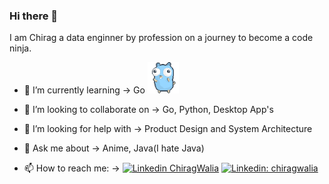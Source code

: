### Hi there 👋


I am Chirag a data enginner by profession on a journey to become a code ninja.


- 🌱 I’m currently learning &rarr;
     Go  <img src="https://github.com/chiragwalia/chiragwalia/blob/main/dancing-gopher.gif" alt="Your GIF" width="50" style="max-width:40%"/>

- 👯 I’m looking to collaborate on &rarr;
     Go, Python, Desktop App's

- 🤔 I’m looking for help with &rarr;
     Product Design and System Architecture
 
- 💬 Ask me about &rarr;
     Anime, Java(I hate Java)

- 📫 How to reach me: &rarr;
     [![Linkedin](https://i.stack.imgur.com/gVE0j.png) ChiragWalia](https://www.linkedin.com/in/chiragwalia)
     [![Linkedin: chiragwalia](https://img.shields.io/badge/-chiragwalia-blue?style=flat-square&logo=Linkedin&logoColor=white&link=https://www.linkedin.com/in/chiragwalia/)](https://www.linkedin.com/in/chiragwalia/)



